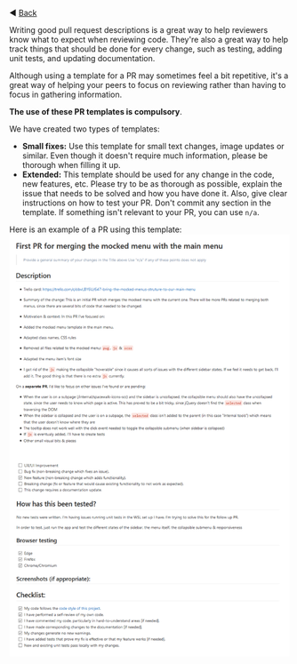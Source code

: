 ◀️ [Back](README.md)

Writing good pull request descriptions is a great way to help reviewers know what to expect when reviewing code. They're also a great way to help track things that should be done for every change, such as testing, adding unit tests, and updating documentation.

Although using a template for a PR may sometimes feel a bit repetitive, it's a great way of helping your peers to focus on reviewing rather than having to focus in gathering information.

**The use of these PR templates is compulsory**.

We have created two types of templates: 
*  **Small fixes:** Use this template for small text changes, image updates or similar. Even though it doesn't require much information, please be thorough when filling it up.
*  **Extended:** This template should be used for any change in the code, new features, etc. Please try to be as thorough as possible, explain the issue that needs to be solved and how you have done it. Also, give clear instructions on how to test your PR. Don't commit any section in the template. If something isn't relevant to your PR, you can use `n/a`. 

Here is an example of a PR using this template:
![PR_example2](uploads/b89b71b959fdc31a4d1dddee3ab7d6dd/PR_example2.png)